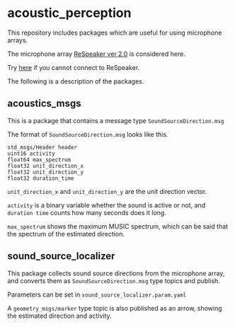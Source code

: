 # acoustic_perception
This repository includes packages which are useful for using microphone arrays.

The microphone array [ReSpeaker ver 2.0](https://wiki.seeedstudio.com/ReSpeaker_Mic_Array_v2.0/) is considered here.

Try [here](https://wiki.seeedstudio.com/ReSpeaker_Mic_Array_v2.0/#update-firmware) if you cannot connect to ReSpeaker.

The following is a description of the packages.

## acoustics_msgs
This is a package that contains a message type `SoundSourceDirection.msg` 

The format of `SoundSourceDirection.msg` looks like this.

```
std_msgs/Header header
uint16 activity
float64 max_spectrum
float32 unit_direction_x
float32 unit_direction_y
float32 duration_time
```
`unit_direction_x` and `unit_direction_y` are the unit direction vector.

`activity` is a binary variable whether the sound is active or not, and `duration time` counts how many seconds does it long.

`max_spectrum` shows the maximum MUSIC spectrum, which can be said that the spectrum of the estimated direction.

## sound_source_localizer
This package collects sound source directions from the microphone array, and converts them as `SoundSourceDirection.msg` type topics and publish.

Parameters can be set in `sound_source_localizer.param.yaml`

A `geometry_msgs/marker` type topic is also published as an arrow, showing the estimated direction and activity.